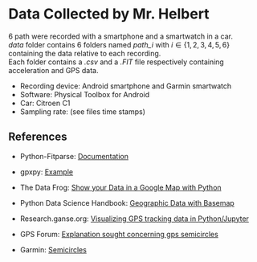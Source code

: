 # Data Collected by Mr. Helbert

6 path were recorded with a smartphone and a smartwatch in a car.  
*data* folder contains 6 folders named *path_i* with $i \in \{1, 2, 3, 4, 5, 6\}$ containing the data relative to each recording.  
Each folder contains a *.csv* and a *.FIT* file respectively containing acceleration and GPS data.  

- Recording device: Android smartphone and Garmin smartwatch  
- Software: Physical Toolbox for Android  
- Car: Citroen C1  
- Sampling rate: (see files time stamps)  

## References

- Python-Fitparse: [Documentation](https://dtcooper.github.io/python-fitparse/)  
- gpxpy: [Example](https://pypi.org/project/gpxpy/)  
- The Data Frog: [Show your Data in a Google Map with Python](https://thedatafrog.com/en/articles/show-data-google-map-python/)  
- Python Data Science Handbook: [Geographic Data with Basemap](https://jakevdp.github.io/PythonDataScienceHandbook/04.13-geographic-data-with-basemap.html)  
- Research.ganse.org: [Visualizing GPS tracking data in Python/Jupyter](http://research.ganse.org/datasci/gps/)  

- GPS Forum: [Explanation sought concerning gps semicircles](https://www.gps-forums.com/threads/explanation-sought-concerning-gps-semicircles.1072/)  
- Garmin: [Semicircles](https://github.com/garmin/connectiq-apps/blob/master/barrels/Semicircles/README.md)